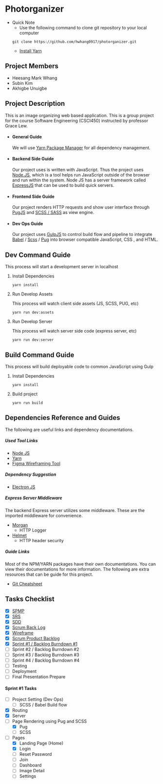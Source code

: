 # Photorganizer

- Quick Note
  - Use the following command to clone git repository to your local computer
  ```shell
  git clone https://github.com/hwhang0917/photorganizer.git
  ```
  - [Install Yarn](https://yarnpkg.com/getting-started/install)

## Project Members

- Heesang Mark Whang
- Subin Kim
- Akhigbe Unuigbe

## Project Description

This is an image organizing web based application. This is a group project for the course Software Engineering (CSCI450) instructed by professor Grace Lew.

- #### General Guide

  We will use [Yarn Package Manager](https://yarnpkg.com/) for all dependency management.

- #### Backend Side Guide

  Our project uses is written with JavaScript. Thus the project uses [Node.JS](https://nodejs.org/), which is a tool helps run JavaScript outside of the browser and run within the system. Node JS has a server framework called [ExpressJS](https://expressjs.com/) that can be used to build quick servers.

- #### Frontend Side Guide

  Our project renders HTTP requests and show user interface through [PugJS]() and [SCSS / SASS](https://sass-lang.com/) as view engine.

- #### Dev Ops Guide

  Our project uses [GulpJS](https://gulpjs.com/) to control build flow and pipeline to integrate [Babel](https://babeljs.io/) / [Scss](https://sass-lang.com/) / [Pug](http://pugjs.org/) into browser compatible JavaScript, CSS , and HTML.

## Dev Command Guide

This process will start a development server in localhost

1. Install Dependencies

   ```shell
   yarn install
   ```

2. Run Develop Assets

   This process will watch client side assets (JS, SCSS, PUG, etc)

   ```shell
   yarn run dev:assets
   ```

3. Run Develop Server

   This process will watch server side code (express server, etc)

   ```shell
   yarn run dev:server
   ```

## Build Command Guide

This process will build deployable code to common JavaScript using Gulp

1. Install Dependencies

   ```shell
   yarn install
   ```

2. Build project

   ```shell
   yarn run build
   ```

## Dependencies Reference and Guides

The following are useful links and dependency documentations.

##### Used Tool Links

- [Node JS](https://nodejs.org/en/)
- [Yarn](https://yarnpkg.com/)
- [Figma Wireframing Tool](https://www.figma.com/)

##### Dependency Suggestion

- [Electron JS](https://www.electronjs.org/)

##### Express Server Middleware

The backend Express server utilizes some middleware. These are the imported middleware for convenience.

- [Morgan](https://www.npmjs.com/package/morgan)
  - HTTP Logger
- [Helmet](https://www.npmjs.com/package/helmet)
  - HTTP header security

##### Guide Links

Most of the NPM/YARN packages have their own documentations. You can view their documentations for more information. The following are extra resources that can be guide for this project.

- [Git Cheatsheet](https://rogerdudler.github.io/git-guide/index.html)

## Tasks Checklist

- [x] [SPMP](https://docs.google.com/document/d/1efZlZqXOyssNrvKTeD-z5PMA7D-dw2AZRmiQvfEBhv8/edit?usp=sharing)
- [x] [SRS](https://docs.google.com/document/d/11epIAPKunG_suhRi7M4IBe1h7vPPXuk_Qj3y8QR6Vw4/edit?usp=sharing)
- [x] [SDD](https://docs.google.com/document/d/1ACKGWFZgQT5GJlm6Oa4l6Cc52V0TqhxrQ5hAnHAdXaU/edit?usp=sharing)
- [x] [Scrum Back Log](https://docs.google.com/spreadsheets/d/1froPASSCHChP8bctYNTxjJfjIjAtwvmkpMPh1d5ASao/edit?usp=sharing)
- [x] [Wireframe](https://www.figma.com/file/QkBPxaX2kneznzkUjByjNu/Photorganizer?node-id=0%3A1)
- [x] [Scrum Product Backlog](https://docs.google.com/spreadsheets/d/1froPASSCHChP8bctYNTxjJfjIjAtwvmkpMPh1d5ASao/edit?usp=sharing)
- [x] [Sprint #1 / Backlog Burndown #1](https://docs.google.com/spreadsheets/d/1sndSPV_H6UHAk_Pwc_7X58iGypfG_1NRkCKKNrqRV7w/edit?usp=sharing)
- [ ] Sprint #2 / Backlog Burndown #2
- [ ] Sprint #3 / Backlog Burndown #3
- [ ] Sprint #4 / Backlog Burndown #4
- [ ] Testing
- [ ] Deployment
- [ ] Final Presentation Prepare

#### Sprint #1 Tasks

- [ ] Project Setting (Dev Ops)
  - [ ] SCSS / Babel Build flow
- [x] Routing
- [x] Server
- [ ] Page Rendering using Pug and SCSS
  - [x] Pug
  - [ ] SCSS
- [ ] Pages
  - [x] Landing Page (Home)
  - [x] Login
  - [ ] Reset Password
  - [ ] Join
  - [ ] Dashboard
  - [ ] Image Detail
  - [ ] Settings
